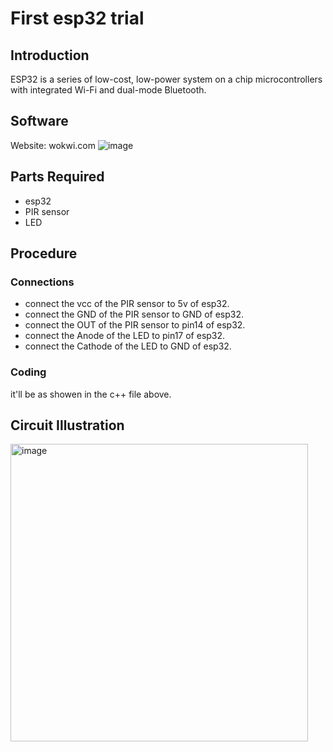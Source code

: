 # First esp32 trial



## Introduction
ESP32 is a series of low-cost, low-power system on a chip microcontrollers with integrated Wi-Fi and dual-mode Bluetooth.


## Software
Website: wokwi.com
![image](https://github.com/IMubarki03/First-esp32-trial/assets/173706383/635e77f6-63f9-4a42-937f-941f16721aa4)


## Parts Required
- esp32
- PIR sensor
- LED


## Procedure

### Connections
- connect the vcc of the PIR sensor to 5v of esp32.
- connect the GND of the PIR sensor to GND of esp32.
- connect the OUT of the PIR sensor to pin14 of esp32.
- connect the Anode of the LED to pin17 of esp32.
- connect the Cathode of the LED to GND of esp32.

### Coding
it'll be as showen in the c++ file above.

## Circuit Illustration
<img width="476" alt="image" src="https://github.com/IMubarki03/First-esp32-trial/assets/173706383/bf4732c1-db7c-406e-af9a-53e11d15d49c">
